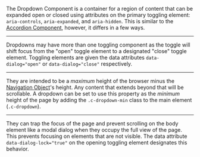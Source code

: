 The Dropdown Component is a container for a region of content that can be expanded open or closed using attributes on the primary toggling element: `aria-controls`, `aria-expanded`, and `aria-hidden`. This is similar to the [Accordion Component](accordion), however, it differs in a few ways.

---

Dropdowns may have more than one toggling component as the toggle will shift focus from the "open" toggle element to a designated "close" toggle element. Toggling elements are given the data attributes `data-dialog="open"` or `data-dialog="close"` respectively.

---

They are intended to be a *maximum* height of the browser minus the [Navigation Object](navigation)'s height. Any content that extends beyond that will be scrollable. A dropdown can be set to use this property as the *minimum* height of the page by adding the `.c-dropdown-min` class to the main element (`.c-dropdown`).

---

They can trap the focus of the page and prevent scrolling on the body element like a modal dialog when they occupy the full view of the page. This prevents focusing on elements that are not visible. The data attribute `data-dialog-lock="true"` on the opening toggling element designates this behavior.
